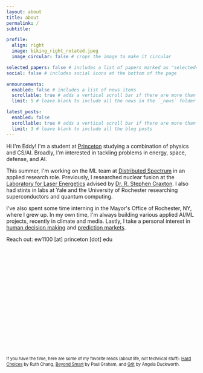 ```yaml
---
layout: about
title: about
permalink: /
subtitle:

profile:
  align: right
  image: biking_right_rotated.jpeg
  image_circular: false # crops the image to make it circular

selected_papers: false # includes a list of papers marked as "selected={true}"
social: false # includes social icons at the bottom of the page

announcements:
  enabled: false # includes a list of news items
  scrollable: true # adds a vertical scroll bar if there are more than 3 news items
  limit: 5 # leave blank to include all the news in the `_news` folder

latest_posts:
  enabled: false
  scrollable: true # adds a vertical scroll bar if there are more than 3 new posts items
  limit: 3 # leave blank to include all the blog posts
---
```


Hi I'm Eddy! I'm a student at <a href="https://www.princeton.edu/">Princeton</a> studying a combination of physics and CS/AI. Broadly, I'm interested in tackling problems in energy, space, defense, and AI. 

This summer, I'm working on the ML team at <a href="https://www.distributedspectrum.com/">Distributed Spectrum</a> in an applied research role. Previously, I researched nuclear fusion at the <a href="https://www.lle.rochester.edu/">Laboratory for Laser Energetics</a> advised by <a href="https://www.lle.rochester.edu/education/research-areas/integrated-modeling-group/integrated-modeling-group-3/r-stephen-craxton-bio/">Dr. R. Stephen Craxton</a>. I also had stints in labs at Yale and the University of Rochester researching superconductors and quantum computing.

I've also spent some time interning in the Mayor's Office of Rochester, NY, where I grew up. In my own time, I'm always building various applied AI/ML projects, recently in climate and media. Lastly, I take a personal interest in <a href="https://en.wikipedia.org/wiki/Decision-making">human decision making</a> and <a href="https://en.wikipedia.org/wiki/Prediction_market">prediction markets</a>.

Reach out: ew1100 [at] princeton [dot] edu

<br><br><br><br><br><br><br><br><br><br><br><br><br><br><br><br>

<p style="font-size:0.80em; line-height:1.4;">
  If you have the time, here are some of my favorite reads (about life, not technical stuff): <a href="https://www.cambridge.org/core/services/aop-cambridge-core/content/view/A4BEB486621AAEFEC50145087501D584/S2053447717000070a.pdf/hard_choices.pdf">Hard Choices</a> by Ruth Chang, <a href="https://paulgraham.com/smart.html">Beyond Smart</a> by Paul Graham, and <a href="https://angeladuckworth.com/grit-book/">Grit</a> by Angela Duckworth.
</p>
